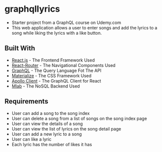 # graphqllyrics
* Starter project from a GraphQL course on Udemy.com
* This web application allows a user to enter songs and add the lyrics to a song while liking the lyrics with a like button.

## Built With
* [React.js](https://facebook.github.io/react/) - The Frontend Framework Used
* [React-Router](https://reacttraining.com/react-router/) - The Navigational Components Used
* [GraphQL](http://graphql.org/) - The Query Language Fot The API
* [Materialize](http://materializecss.com/) - The CSS Framework Used
* [Apollo Client](http://dev.apollodata.com/) - The GraphQL Client for React 
* [Mlab](https://mlab.com/) - The NoSQL Backend Used 



## Requirements
* User can add a song to the song index
* User can delete a song from a list of songs on the song index page
* User can view the details of a song
* User can view the list of lyrics on the song detail page
* User can add a new lyric to a song
* User can like a lyric
* Each lyric has the number of likes it has


